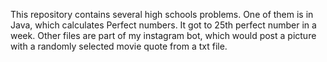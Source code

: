This repository contains several high schools problems. One of them is in Java, which calculates Perfect numbers. It got to 25th perfect number in a week. Other files are part of my instagram bot, which would post a picture with a randomly selected movie quote from a txt file.
